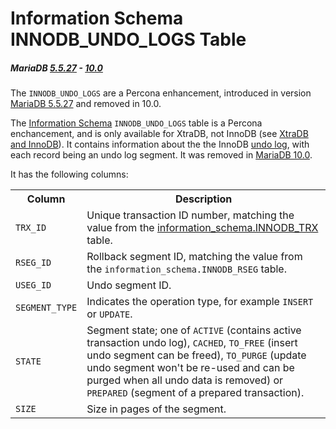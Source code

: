 # Information Schema INNODB_UNDO_LOGS Table

##### MariaDB [5.5.27](/kb/en/mariadb-5527-release-notes/) - [10.0](/kb/en/what-is-mariadb-100/)

The `INNODB_UNDO_LOGS` are a Percona enhancement, introduced in version [MariaDB 5.5.27](/kb/en/mariadb-5527-release-notes/) and removed in 10.0.

The [Information Schema](/kb/en/information_schema/) `INNODB_UNDO_LOGS` table is a Percona enchancement, and is only available for XtraDB, not InnoDB (see [XtraDB and InnoDB](/kb/en/xtradb-and-innodb/)). It contains information about the the InnoDB [undo log](/kb/en/undo-log/), with each record being an undo log segment.  It was removed in [MariaDB 10.0](/kb/en/what-is-mariadb-100/).

It has the following columns:

<table><tbody><tr><th>Column</th><th>Description</th></tr>
<tr><td><code>TRX_ID</code></td><td>Unique transaction ID number, matching the value from the <a href="/kb/en/information-schema-innodb_trx-table/">information_schema.INNODB_TRX</a> table.</td></tr>
<tr><td><code>RSEG_ID</code></td><td>Rollback segment ID, matching the value from the <code>information_schema.INNODB_RSEG</code> table.</td></tr>
<tr><td><code>USEG_ID</code></td><td>Undo segment ID.</td></tr>
<tr><td><code>SEGMENT_TYPE</code></td><td>Indicates the operation type, for example <code>INSERT</code> or <code>UPDATE</code>.</td></tr>
<tr><td><code>STATE</code></td><td>Segment state; one of <code>ACTIVE</code> (contains active transaction undo log), <code>CACHED</code>, <code>TO_FREE</code> (insert undo segment can be freed), <code>TO_PURGE</code> (update undo segment won't be re-used and can be purged when all undo data is removed) or <code>PREPARED</code> (segment of a prepared transaction).</td></tr>
<tr><td><code>SIZE</code></td><td>Size in pages of the segment.</td></tr>
</tbody></table>
